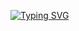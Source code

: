 [![Typing SVG](https://readme-typing-svg.herokuapp.com?font=Fira+Code&weight=500&size=22&duration=3000&pause=10&color=00C4F7&background=F7FF3300&multiline=true&repeat=false&width=600&height=70&lines=Hello+%F0%9F%91%8B%2C+my+name+is+Paul.;I'm+frontend+developer+from+Saint-Petersburg)](https://git.io/typing-svg)


<!--
**PauloChaser/PauloChaser** is a ✨ _special_ ✨ repository because its `README.md` (this file) appears on your GitHub profile.

Here are some ideas to get you started:

- 🔭 I’m currently working on ...
- 🌱 I’m currently learning ...
- 👯 I’m looking to collaborate on ...
- 🤔 I’m looking for help with ...
- 💬 Ask me about ...
- 📫 How to reach me: ...
- 😄 Pronouns: ...
- ⚡ Fun fact: ...
-->

